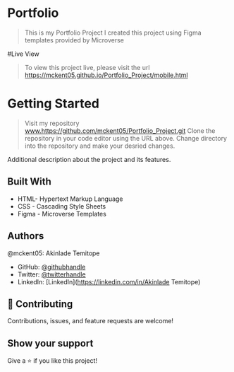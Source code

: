 # Portfolio

> This is my Portfolio Project
> I created this project using Figma templates provided by Microverse

#Live View
> To view this project live, please visit the url https://mckent05.github.io/Portfolio_Project/mobile.html

# Getting Started

> Visit my repository www.https://github.com/mckent05/Portfolio_Project.git
> Clone the repository in your code editor using the URL above.
> Change directory into the repository and make your desried changes.


Additional description about the project and its features.

## Built With

- HTML- Hypertext Markup Language
- CSS - Cascading Style Sheets
- Figma - Microverse Templates

## Authors

@mckent05: Akinlade Temitope

- GitHub: [@githubhandle](https://github.com/mckent05)
- Twitter: [@twitterhandle](https://twitter.com/mckent05)
- LinkedIn: [LinkedIn](https://linkedin.com/in/Akinlade Temitope)


## 🤝 Contributing

Contributions, issues, and feature requests are welcome!



## Show your support

Give a ⭐️ if you like this project!
